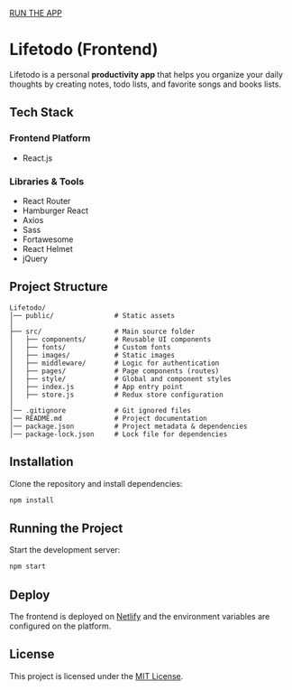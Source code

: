 [RUN THE APP](https://lifetodo-my.netlify.app/)

# Lifetodo (Frontend)

Lifetodo is a personal **productivity app** that helps you organize your daily thoughts by creating notes, todo lists, and favorite songs and books lists.

## Tech Stack

### **Frontend Platform**
- React.js

### **Libraries & Tools**
- React Router
- Hamburger React
- Axios
- Sass
- Fortawesome
- React Helmet
- jQuery

## Project Structure

```
Lifetodo/
│── public/               # Static assets
│
├── src/                  # Main source folder
│   ├── components/       # Reusable UI components
│   ├── fonts/            # Custom fonts
│   ├── images/           # Static images
│   ├── middleware/       # Logic for authentication
│   ├── pages/            # Page components (routes)
│   ├── style/            # Global and component styles
│   ├── index.js          # App entry point
│   ├── store.js          # Redux store configuration
│
│── .gitignore            # Git ignored files
│── README.md             # Project documentation
│── package.json          # Project metadata & dependencies
│── package-lock.json     # Lock file for dependencies
```

## Installation

Clone the repository and install dependencies:

```bash
npm install
```

## Running the Project

Start the development server:

```bash
npm start
```
## Deploy

The frontend is deployed on [Netlify](https://www.netlify.com/) and the environment variables are configured on the platform.

## License

This project is licensed under the [MIT License](https://choosealicense.com/licenses/mit/).
